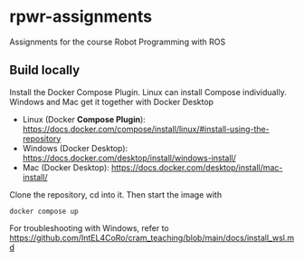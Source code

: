 # rpwr-assignments
Assignments for the course Robot Programming with ROS

## Build locally

Install the Docker Compose Plugin. Linux can install Compose individually. Windows and Mac get it together with Docker Desktop
* Linux (Docker **Compose Plugin**): https://docs.docker.com/compose/install/linux/#install-using-the-repository
* Windows (Docker Desktop): https://docs.docker.com/desktop/install/windows-install/
* Mac (Docker Desktop): https://docs.docker.com/desktop/install/mac-install/

Clone the repository, cd into it. Then start the image with 
```
docker compose up
```
For troubleshooting with Windows, refer to https://github.com/IntEL4CoRo/cram_teaching/blob/main/docs/install_wsl.md
